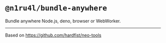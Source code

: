# `@n1ru4l/bundle-anywhere`

Bundle anywhere Node.js, deno, browser or WebWorker.

---

Based on https://github.com/hardfist/neo-tools

